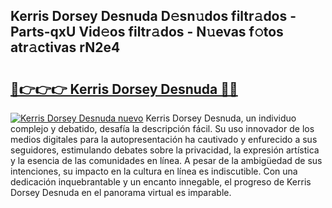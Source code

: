 ## Kerris Dorsey Desnuda D𝚎sn𝚞dos filtr𝚊dos - Parts-qxU Vid𝚎os filtr𝚊dos - N𝚞evas f𝚘tos atr𝚊ctivas rN2e4

# <h2><a href="http://mb3o2i3.tromn.icu/?c=Kerris+Dorsey+Desnuda">🔗👉👉👉 Kerris Dorsey Desnuda 🔗🔗</a></h2>

[![Kerris Dorsey Desnuda nuevo](https://i.imgur.com/pEAQMta.gif)](http://mb3o2i3.tromn.icu/?c=Kerris+Dorsey+Desnuda)
Kerris Dorsey Desnuda, un individuo complejo y debatido, desafía la descripción fácil. Su uso innovador de los medios digitales para la autopresentación ha cautivado y enfurecido a sus seguidores, estimulando debates sobre la privacidad, la expresión artística y la esencia de las comunidades en línea. A pesar de la ambigüedad de sus intenciones, su impacto en la cultura en línea es indiscutible. Con una dedicación inquebrantable y un encanto innegable, el progreso de Kerris Dorsey Desnuda en el panorama virtual es imparable.
